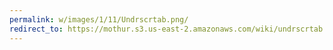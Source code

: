```yaml
---
permalink: w/images/1/11/Undrscrtab.png/
redirect_to: https://mothur.s3.us-east-2.amazonaws.com/wiki/undrscrtab.png
---
```


